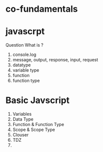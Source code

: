 # co-fundamentals


# javascrpt
Question What is ?
1. console.log
2. message, output, response, input, request
3. datatype
4. variable type
5. function
6. function type
   
# Basic Javscript
1. Variables
2. Data Type
3. Function & Function Type
4. Scope & Scope Type
5. Clouser
6. TDZ
7. 

